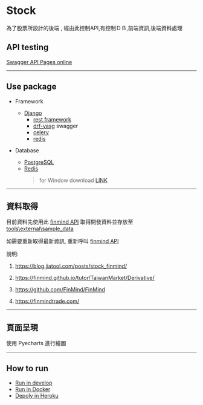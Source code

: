 # Stock
為了股票所設計的後端 , 經由此控制API,有控制ＤＢ,前端資訊,後端資料處理 

## API testing

[Swagger API Pages online](https://weikaistock.herokuapp.com/)

---

## Use package
* Framework
    * [Django](https://www.djangoproject.com/) 
        * [rest framework](https://www.django-rest-framework.org/)
        * [drf-yasg](https://drf-yasg.readthedocs.io/en/stable/) swagger
        * [celery](https://docs.celeryq.dev/en/stable/index.html)
        * [redis](https://github.com/redis/redis-py)

* Database
    * [PostgreSQL](https://www.postgresql.org/)
    * [Redis](https://redis.io/)
        > for Window download [LINK](https://github.com/MicrosoftArchive/redis/releases)


---

## 資料取得

目前資料先使用此 [finmind API](option\tools\external\stock_finmind.py) 取得開發資料並存放至[tools\external\sample_data](tools\external\sample_data)

如需要重新取得最新資訊, 重新呼叫 [finmind API](tools\external\stock_finmind.py)

說明:

1. https://blog.jiatool.com/posts/stock_finmind/

2. https://finmind.github.io/tutor/TaiwanMarket/Derivative/

3. https://github.com/FinMind/FinMind

4. https://finmindtrade.com/

---

## 頁面呈現

使用 Pyecharts 進行繪圖

---


## How to run

* [Run in develop](wiki/develop.md)
* [Run in Docker](wiki/docker.md)
* [Depoly in Heroku](wiki\heroku.md)
